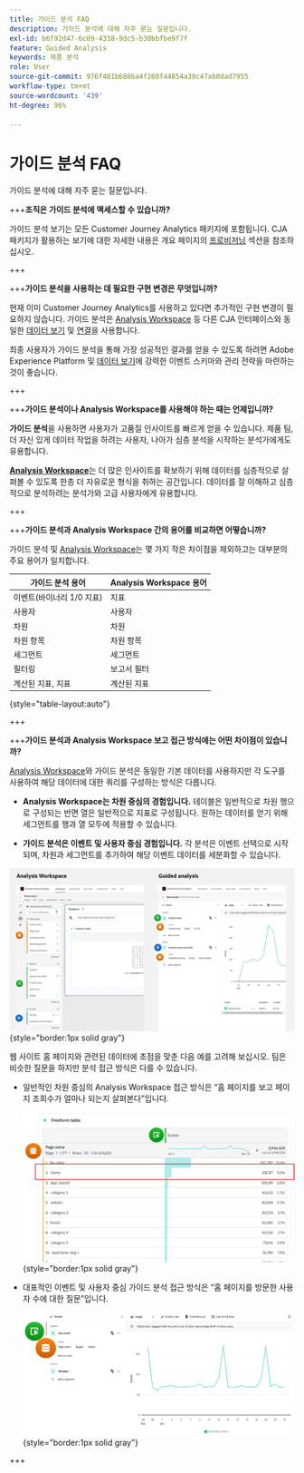```yaml
---
title: 가이드 분석 FAQ
description: 가이드 분석에 대해 자주 묻는 질문입니다.
exl-id: b6f92d47-6c09-4338-9dc5-b30bbfbe9f7f
feature: Guided Analysis
keywords: 제품 분석
role: User
source-git-commit: 976f481b6886a4f260f44854a30c47ab0dad7955
workflow-type: tm+mt
source-wordcount: '439'
ht-degree: 96%

---
```


# 가이드 분석 FAQ

가이드 분석에 대해 자주 묻는 질문입니다.

+++**조직은 가이드 분석에 액세스할 수 있습니까?**

가이드 분석 보기는 모든 Customer Journey Analytics 패키지에 포함됩니다. CJA 패키지가 활용하는 보기에 대한 자세한 내용은 개요 페이지의 [프로비저닝](overview.md#provisioning) 섹션을 참조하십시오.

+++

+++**가이드 분석을 사용하는 데 필요한 구현 변경은 무엇입니까?**

현재 이미 Customer Journey Analytics를 사용하고 있다면 추가적인 구현 변경이 필요하지 않습니다. 가이드 분석은 [Analysis Workspace](../analysis-workspace/home.md) 등 다른 CJA 인터페이스와 동일한 [데이터 보기](../data-views/data-views.md) 및 [연결](../connections/overview.md)을 사용합니다.

최종 사용자가 가이드 분석을 통해 가장 성공적인 결과를 얻을 수 있도록 하려면 Adobe Experience Platform 및 [데이터 보기](../data-views/data-views.md)에 강력한 이벤트 스키마와 관리 전략을 마련하는 것이 좋습니다.

+++

+++**가이드 분석이나 Analysis Workspace를 사용해야 하는 때는 언제입니까?**

**가이드 분석**&#x200B;을 사용하면 사용자가 고품질 인사이트를 빠르게 얻을 수 있습니다. 제품 팀, 더 자신 있게 데이터 작업을 하려는 사용자, 나아가 심층 분석을 시작하는 분석가에게도 유용합니다.

**[Analysis Workspace](../analysis-workspace/home.md)**&#x200B;는 더 많은 인사이트를 확보하기 위해 데이터를 심층적으로 살펴볼 수 있도록 한층 더 자유로운 형식을 취하는 공간입니다. 데이터를 잘 이해하고 심층적으로 분석하려는 분석가와 고급 사용자에게 유용합니다.

+++

+++**가이드 분석과 Analysis Workspace 간의 용어를 비교하면 어떻습니까?**

가이드 분석 및 [Analysis Workspace](../analysis-workspace/home.md)는 몇 가지 작은 차이점을 제외하고는 대부분의 주요 용어가 일치합니다.

| 가이드 분석 용어 | Analysis Workspace 용어 |
| --- | --- |
| 이벤트(바이너리 1/0 지표) | 지표 |
| 사용자 | 사용자 |
| 차원 | 차원 |
| 차원 항목 | 차원 항목 |
| 세그먼트 | 세그먼트 |
| 필터링 | 보고서 필터 |
| 계산된 지표, 지표 | 계산된 지표 |

{style="table-layout:auto"}

+++

+++**가이드 분석과 Analysis Workspace 보고 접근 방식에는 어떤 차이점이 있습니까?**

[Analysis Workspace](../analysis-workspace/home.md)와 가이드 분석은 동일한 기본 데이터를 사용하지만 각 도구를 사용하여 해당 데이터에 대한 쿼리를 구성하는 방식은 다릅니다.

* **Analysis Workspace는 차원 중심의 경험입니다.** 테이블은 일반적으로 차원 행으로 구성되는 반면 열은 일반적으로 지표로 구성됩니다. 원하는 데이터를 얻기 위해 세그먼트를 행과 열 모두에 적용할 수 있습니다.

* **가이드 분석은 이벤트 및 사용자 중심 경험입니다.** 각 분석은 이벤트 선택으로 시작되며, 차원과 세그먼트를 추가하여 해당 이벤트 데이터를 세분화할 수 있습니다.

![Analysis Workspace 및 가이드 분석 보기](assets/structure.png){style="border:1px solid gray"}

웹 사이트 홈 페이지와 관련된 데이터에 초점을 맞춘 다음 예를 고려해 보십시오. 팀은 비슷한 질문을 하지만 분석 접근 방식은 다를 수 있습니다.

* 일반적인 차원 중심의 Analysis Workspace 접근 방식은 “홈 페이지를 보고 페이지 조회수가 얼마나 되는지 살펴본다”입니다.

  ![차원 중심](assets/dimension-centered.png){style="border:1px solid gray"}

* 대표적인 이벤트 및 사용자 중심 가이드 분석 접근 방식은 “홈 페이지를 방문한 사용자 수에 대한 질문”입니다.

  ![이벤트 중심](assets/event-centered.png){style="border:1px solid gray"}

+++
